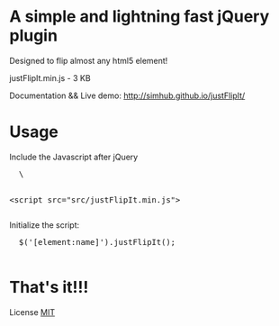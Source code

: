 # A simple and lightning fast jQuery plugin 
  Designed to flip almost any html5 element!  
  
  justFlipIt.min.js  -  3 KB  
  
  Documentation && Live demo: http://simhub.github.io/justFlipIt/
  
# Usage
  Include the Javascript after jQuery
  <pre>
  \<script src="https://ajax.googleapis.com/ajax/libs/jquery/2.1.4/jquery.min.js"></script>
  \<script src="src/justFlipIt.min.js"></script>
  </pre>  
  
  Initialize the script:  
  <pre>
  $('[element:name]').justFlipIt();
  </pre>
  
# That's it!!!  

License <a href="./LICENSE.md">MIT</a>
  